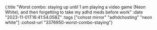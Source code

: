 {:title "Worst combo: staying up until 1 am playing a video game (Neon White), and then forgetting to take my adhd meds before work"
 :date "2023-11-01T16:41:54.058Z"
 :tags ["cohost mirror" "adhdchosting" "neon white"]
 :cohost-url "3376950-worst-combo-staying"}
